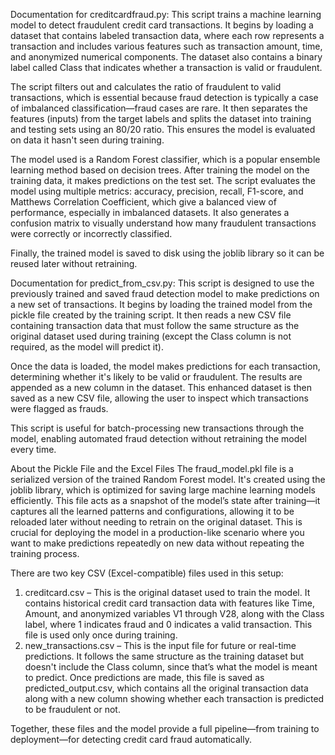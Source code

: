 Documentation for creditcardfraud.py:
This script trains a machine learning model to detect fraudulent credit card transactions. It begins by loading a dataset that contains labeled transaction data, where each row represents a transaction and includes various features such as transaction amount, time, and anonymized numerical components. The dataset also contains a binary label called Class that indicates whether a transaction is valid or fraudulent.

The script filters out and calculates the ratio of fraudulent to valid transactions, which is essential because fraud detection is typically a case of imbalanced classification—fraud cases are rare. It then separates the features (inputs) from the target labels and splits the dataset into training and testing sets using an 80/20 ratio. This ensures the model is evaluated on data it hasn't seen during training.

The model used is a Random Forest classifier, which is a popular ensemble learning method based on decision trees. After training the model on the training data, it makes predictions on the test set. The script evaluates the model using multiple metrics: accuracy, precision, recall, F1-score, and Matthews Correlation Coefficient, which give a balanced view of performance, especially in imbalanced datasets. It also generates a confusion matrix to visually understand how many fraudulent transactions were correctly or incorrectly classified.

Finally, the trained model is saved to disk using the joblib library so it can be reused later without retraining.

Documentation for predict_from_csv.py:
This script is designed to use the previously trained and saved fraud detection model to make predictions on a new set of transactions. It begins by loading the trained model from the pickle file created by the training script. It then reads a new CSV file containing transaction data that must follow the same structure as the original dataset used during training (except the Class column is not required, as the model will predict it).

Once the data is loaded, the model makes predictions for each transaction, determining whether it's likely to be valid or fraudulent. The results are appended as a new column in the dataset. This enhanced dataset is then saved as a new CSV file, allowing the user to inspect which transactions were flagged as frauds.

This script is useful for batch-processing new transactions through the model, enabling automated fraud detection without retraining the model every time.

About the Pickle File and the Excel Files
The fraud_model.pkl file is a serialized version of the trained Random Forest model. It's created using the joblib library, which is optimized for saving large machine learning models efficiently. This file acts as a snapshot of the model’s state after training—it captures all the learned patterns and configurations, allowing it to be reloaded later without needing to retrain on the original dataset. This is crucial for deploying the model in a production-like scenario where you want to make predictions repeatedly on new data without repeating the training process.

There are two key CSV (Excel-compatible) files used in this setup:
1. creditcard.csv – This is the original dataset used to train the model. It contains historical credit card transaction data with features like Time, Amount, and anonymized variables V1 through V28, along with the Class label, where 1 indicates fraud and 0 indicates a valid transaction. This file is used only once during training.
2. new_transactions.csv – This is the input file for future or real-time predictions. It follows the same structure as the training dataset but doesn't include the Class column, since that’s what the model is meant to predict. Once predictions are made, this file is saved as predicted_output.csv, which contains all the original transaction data along with a new column showing whether each transaction is predicted to be fraudulent or not.

Together, these files and the model provide a full pipeline—from training to deployment—for detecting credit card fraud automatically.
